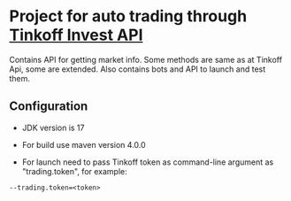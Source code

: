 # Project for auto trading through [Tinkoff Invest API](https://github.com/TinkoffCreditSystems/invest-openapi-java-sdk)

Contains API for getting market info. Some methods are same as at Tinkoff Api, some are extended. Also contains bots and
API to launch and test them.

## Configuration

- JDK version is 17

- For build use maven version 4.0.0

- For launch need to pass Tinkoff token as command-line argument as "trading.token", for example:

```
--trading.token=<token>
```